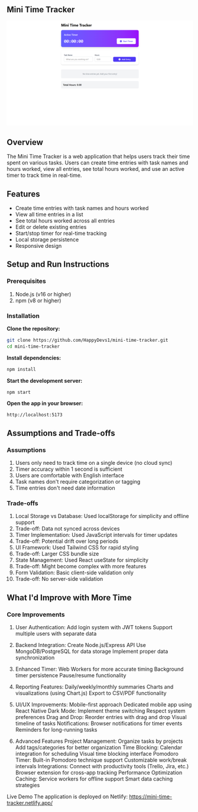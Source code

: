 ## Mini Time Tracker
![image alt](https://github.com/HappyDevs1/mini-time-tracker/blob/main/Screenshot%20(286).png?raw=true)

## Overview
The Mini Time Tracker is a web application that helps users track their time spent on various tasks. Users can create time entries with task names and hours worked, view all entries, see total hours worked, and use an active timer to track time in real-time.

## Features
- Create time entries with task names and hours worked
- View all time entries in a list
- See total hours worked across all entries
- Edit or delete existing entries
- Start/stop timer for real-time tracking
- Local storage persistence
- Responsive design

## Setup and Run Instructions
### Prerequisites
1. Node.js (v16 or higher)
2. npm (v8 or higher)

### Installation
**Clone the repository:**
```bash
git clone https://github.com/HappyDevs1/mini-time-tracker.git
cd mini-time-tracker
```
**Install dependencies:**
```bash
npm install
```
**Start the development server:**
```bash
npm start
```
**Open the app in your browser:**

```text
http://localhost:5173
```

## Assumptions and Trade-offs
### Assumptions
1. Users only need to track time on a single device (no cloud sync)
2. Timer accuracy within 1 second is sufficient
3. Users are comfortable with English interface
4. Task names don't require categorization or tagging
5. Time entries don't need date information

### Trade-offs
1. Local Storage vs Database:
   Used localStorage for simplicity and offline support
2. Trade-off: Data not synced across devices
3. Timer Implementation:
   Used JavaScript intervals for timer updates
4. Trade-off: Potential drift over long periods
5. UI Framework:
   Used Tailwind CSS for rapid styling
6. Trade-off: Larger CSS bundle size
7. State Management:
   Used React useState for simplicity
8. Trade-off: Might become complex with more features
9. Form Validation:
   Basic client-side validation only
10. Trade-off: No server-side validation

## What I'd Improve with More Time
### Core Improvements
1. User Authentication:
  Add login system with JWT tokens
  Support multiple users with separate data
2. Backend Integration:
  Create Node.js/Express API
  Use MongoDB/PostgreSQL for data storage
  Implement proper data synchronization
3. Enhanced Timer:
  Web Workers for more accurate timing
  Background timer persistence
  Pause/resume functionality
4. Reporting Features:
  Daily/weekly/monthly summaries
  Charts and visualizations (using Chart.js)
  Export to CSV/PDF functionality
5. UI/UX Improvements:
   Mobile-first approach
   Dedicated mobile app using React Native
   Dark Mode:
      Implement theme switching
   Respect system preferences
   Drag and Drop:
      Reorder entries with drag and drop
      Visual timeline of tasks
   Notifications:
      Browser notifications for timer events
      Reminders for long-running tasks

6. Advanced Features
   Project Management:
      Organize tasks by projects
      Add tags/categories for better organization
   Time Blocking:
      Calendar integration for scheduling
      Visual time blocking interface
   Pomodoro Timer:
      Built-in Pomodoro technique support
      Customizable work/break intervals
   Integrations:
      Connect with productivity tools (Trello, Jira, etc.)
      Browser extension for cross-app tracking
      Performance Optimization
   Caching:
      Service workers for offline support
      Smart data caching strategies

Live Demo
The application is deployed on Netlify:
https://mini-time-tracker.netlify.app/
